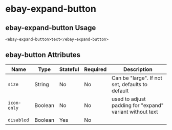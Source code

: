 # ebay-expand-button

## ebay-expand-button Usage

```marko
<ebay-expand-button>text</ebay-expand-button>
```

## ebay-button Attributes

Name | Type | Stateful | Required | Description
--- | --- | --- | --- | ---
`size` | String | No | No | Can be "large". If not set, defaults to default
`icon-only` | Boolean | No | No | used to adjust padding for "expand" variant without text
`disabled` | Boolean | Yes | No |
